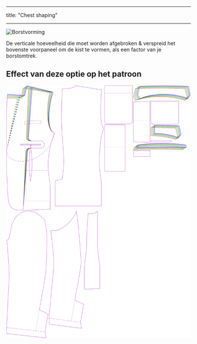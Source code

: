 - - -
title: "Chest shaping"
- - -

![Borstvorming](chestshaping.svg)

De verticale hoeveelheid die moet worden afgebroken & verspreid het bovenste voorpaneel om de kist te vormen, als een factor van je borstomtrek.

## Effect van deze optie op het patroon

![Deze afbeelding toont het effect van deze optie door meerdere varianten die een andere waarde hebben voor deze optie te vervangen](jaeger_chestshaping_sample.svg "Effect of this option on the pattern")
